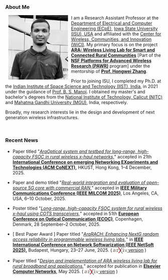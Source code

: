 ### About Me


<img class="shaded-image" src="images/sarath.jpeg" width="190" hspace="10pt" style="float:left">

I am a Research Assistant Professor at the [Department of Electrical
and Computer Engineering (ECpE)](https://www.ece.iastate.edu/), [Iowa
State University (ISU), USA](https://www.iastate.edu/) and affiliated
with the [Center for Wireless, Communities, and Innovation
(WiCI)](https://wici.iastate.edu). My primary focus is on the project
[**<u>ARA: Wireless Living Lab for Smart and Connected Rural
Communities</u>**](https://arawireless.org/) [Part of the [**NSF
Platforms for Advanced Wireless Research
(PAWR)**](https://advancedwireless.org/) program] under the mentorship
of
[**Prof.&nbsp;Hongwei&nbsp;Zhang**](https://www.ece.iastate.edu/~hongwei/). 

Prior to joining ISU, I completed my Ph.D. at the [Indian Institute of
Space Science and Technology (IIST), India](https://www.iist.ac.in/),
in 2021 under the guidance of
[Prof.&nbsp;B.&nbsp;S.&nbsp;Manoj](https://www.iist.ac.in/people-faculty-profile/b-s-manoj). I
obtained my master's and bachelor's degrees from the [National
Institute of Technology, Calicut (NITC)](http://nitc.ac.in/) and
[Mahatma Gandhi University (MGU)](http://www.mguniversity.edu/),
India, respectively.

Broadly, my research interests lie in the design and development of
next generation wireless infrastructures.

<br>

### Recent News

* Paper titled "[*AraOptical system and testbed for long-range,
  high-capacity FSOC in rural wireless x-haul networks,*]()" accepted
  in 21th [**International Conference on emerging Networking
  EXperiments and Technologies (ACM
  CoNEXT),**](https://conferences.sigcomm.org/co-next/2025/#!/home)
  HKUST, Hong Kong, 1–4 December, 2025.

* Paper and demo titled "[*Real-world integration and evaluation of
  open-source 5G core with commercial RAN,*]()" accepted in [**IEEE
  Military Communications Conference (IEEE MILCOM
  2025)**](https://milcom2025.ieee-milcom.org/), Los Angeles, CA, USA,
  6–10 October, 2025.

* Poster titled "[*Long-range, high-capacity FSOC system for rural
  wireless x-haul using COTS transceivers,*]()" accepted in 51th
  [**European Conference on Optical Communication
  (ECOC)**](https://ecoc2025.org/), Copenhagen, Denmark, 28
  September–2 October, 2025.

* [ <span class="award">Best Paper Award</span> ] Paper titled
  "[*AraRACH: Enhancing NextG random access reliability in
  programmable wireless living
  labs,*](https://doi.org/10.1109/NetSoft64993.2025.11080601)" in
  [**IEEE International Conference on Network Softwarization (IEEE
  NetSoft 2025),**](https://netsoft2025.ieee-netsoft.org/) Budapest,
  Hungary, 23–27 June, 2025. ( [<img src="images/arxiv.png"
  style="vertical-align: middle" height="20"></img>
  version](https://arxiv.org/pdf/2503.18218) )

* Paper titled "[*Design and implementation of ARA wireless living lab
  for rural broadband and
  applications,*](https://doi.org/10.1016/j.comnet.2025.111188)"
  accepted for publication in [**Elsevier Computer
  Networks**](https://doi.org/10.1016/j.comnet.2025.111188),
  May 2025. ( [<img src="images/arxiv.png" style="vertical-align:
  middle" height="20"></img>
  version](https://arxiv.org/pdf/2408.00913) )

